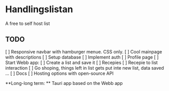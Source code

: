 # Handlingslistan
A free to self host list
## TODO

[ ] Responsive navbar with hamburger menue. CSS only.
[ ] Cool mainpage with descriptions
[ ] Setup database
[ ] Implement auth
[ ] Profile page
[ ] Start Webb app:
  [ ] Create a list and save it
  [ ] Recepies
  [ ] Recepie to list interaction
  [ ] Go shoping, things left in list gets put inte new list, data saved ...
[ ] Docs
[ ] Hosting options with open-source API

**Long-long term: **
  Tauri app based on the Webb app